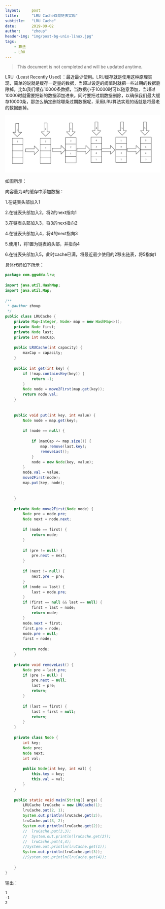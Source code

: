 ```yaml
---
layout:     post
title:      "LRU Cache双向链表实现"
subtitle:   "LRU Cache"
date:       2019-09-02
author:     "zhoup"
header-img: "img/post-bg-unix-linux.jpg"
tags:
    - 算法
    - LRU
---
```


> This document is not completed and will be updated anytime.

LRU（Least Recently Used）：最近最少使用。LRU缓存就是使用这种原理实现，简单的说就是缓存一定量的数据，当超过设定的阈值时就把一些过期的数据删除掉，比如我们缓存10000条数据，当数据小于10000时可以随意添加，当超过10000时就需要把新的数据添加进来，同时要把过期数据删除，以确保我们最大缓存10000条，那怎么确定删除哪条过期数据呢，采用LRU算法实现的话就是将最老的数据删掉。

![LRUCache](https://github.com/zhou191101/draw/blob/master/lru/LRUCache.jpg?raw=true)

如图所示：

向容量为4的缓存中添加数据：

1.在链表头部加入1

2.在链表头部加入2，将2的next指向1

3.在链表头部加入3，将3的next指向2

4.在链表头部加入4，将4的next指向3

5.使用1，将1置为链表的头部，并指向4

6.在链表头部加入5，此时cache已满，将最近最少使用的2移出链表，将5指向1

具体代码如下所示：

```java
package com.ggsddu.lru;

import java.util.HashMap;
import java.util.Map;

/**
 * @author zhoup
 */
public class LRUCache {
	private Map<Integer, Node> map = new HashMap<>();
	private Node first;
	private Node last;
	private int maxCap;

	public LRUCache(int capacity) {
		maxCap = capacity;
	}

	public int get(int key) {
		if (!map.containsKey(key)) {
			return -1;
		}
		Node node = move2First(map.get(key));
		return node.val;
	}


	public void put(int key, int value) {
		Node node = map.get(key);

		if (node == null) {

			if (maxCap <= map.size()) {
				map.remove(last.key);
				removeLast();
			}
			node = new Node(key, value);
		}
		node.val = value;
		move2First(node);
		map.put(key, node);


	}

	private Node move2First(Node node) {
		Node pre = node.pre;
		Node next = node.next;

		if (node == first) {
			return node;
		}

		if (pre != null) {
			pre.next = next;
		}

		if (next != null) {
			next.pre = pre;
		}
		if (node == last) {
			last = node.pre;
		}
		if (first == null && last == null) {
			first = last = node;
			return node;
		}
		node.next = first;
		first.pre = node;
		node.pre = null;
		first = node;

		return node;
	}

	private void removeLast() {
		Node pre = last.pre;
		if (pre != null) {
			pre.next = null;
			last = pre;
			return;
		}

		if (last == first) {
			last = first = null;
			return;
		}
	}

	private class Node {
		int key;
		Node pre;
		Node next;
		int val;

		public Node(int key, int val) {
			this.key = key;
			this.val = val;
		}
	}

	public static void main(String[] args) {
		LRUCache lruCache = new LRUCache(1);
		lruCache.put(2, 1);
		System.out.println(lruCache.get(2));
		lruCache.put(3, 2);
		System.out.println(lruCache.get(2));
		//	lruCache.put(3,3);
		//	System.out.println(lruCache.get(2));
		//	lruCache.put(4,4);
		//System.out.println(lruCache.get(1));
		System.out.println(lruCache.get(3));
		//System.out.println(lruCache.get(4));

	}
}

```

输出：

```
1
-1
2
```


